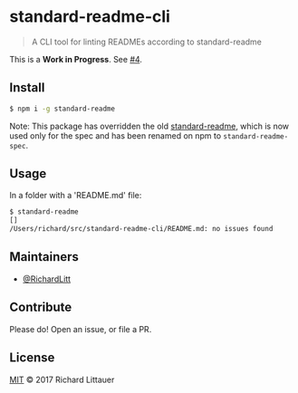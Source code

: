# standard-readme-cli

> A CLI tool for linting READMEs according to standard-readme

This is a **Work in Progress**. See [#4](https://github.com/RichardLitt/standard-readme-cli/issues/4).

## Install

```sh
$ npm i -g standard-readme
```

Note: This package has overridden the old [standard-readme](https://github.com/RichardLitt/standard-readme), which is now used only for the spec and has been renamed on npm to `standard-readme-spec`.

## Usage

In a folder with a 'README.md' file:

```sh
$ standard-readme
[]
/Users/richard/src/standard-readme-cli/README.md: no issues found
```

## Maintainers

- [@RichardLitt](https://github.com/RichardLitt)

## Contribute

Please do! Open an issue, or file a PR.

## License

[MIT](LICENSE) © 2017 Richard Littauer
